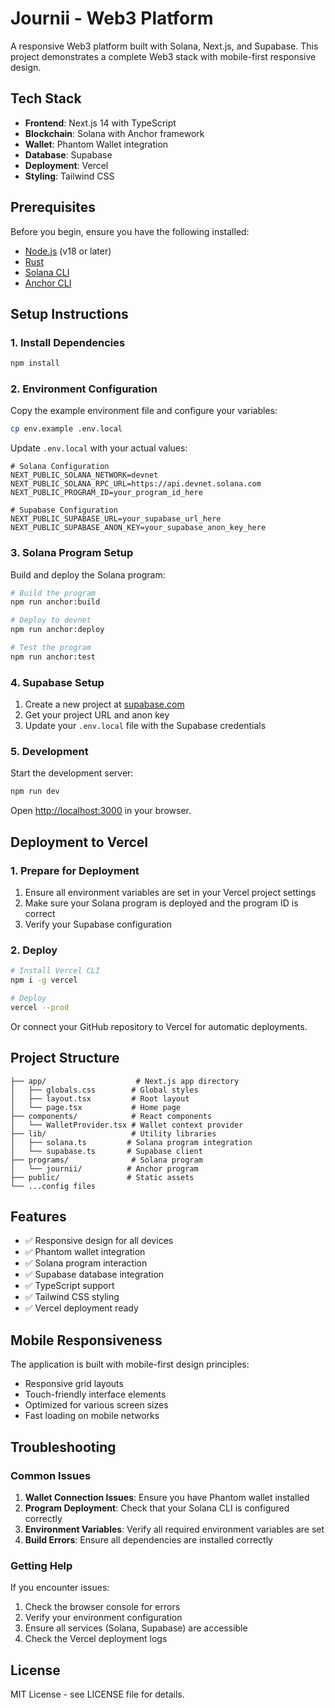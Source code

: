 # Journii - Web3 Platform

A responsive Web3 platform built with Solana, Next.js, and Supabase. This project demonstrates a complete Web3 stack with mobile-first responsive design.

## Tech Stack

- **Frontend**: Next.js 14 with TypeScript
- **Blockchain**: Solana with Anchor framework
- **Wallet**: Phantom Wallet integration
- **Database**: Supabase
- **Deployment**: Vercel
- **Styling**: Tailwind CSS

## Prerequisites

Before you begin, ensure you have the following installed:

- [Node.js](https://nodejs.org/) (v18 or later)
- [Rust](https://rustup.rs/)
- [Solana CLI](https://docs.solana.com/cli/install-solana-cli-tools)
- [Anchor CLI](https://www.anchor-lang.com/docs/installation)

## Setup Instructions

### 1. Install Dependencies

```bash
npm install
```

### 2. Environment Configuration

Copy the example environment file and configure your variables:

```bash
cp env.example .env.local
```

Update `.env.local` with your actual values:

```env
# Solana Configuration
NEXT_PUBLIC_SOLANA_NETWORK=devnet
NEXT_PUBLIC_SOLANA_RPC_URL=https://api.devnet.solana.com
NEXT_PUBLIC_PROGRAM_ID=your_program_id_here

# Supabase Configuration
NEXT_PUBLIC_SUPABASE_URL=your_supabase_url_here
NEXT_PUBLIC_SUPABASE_ANON_KEY=your_supabase_anon_key_here
```

### 3. Solana Program Setup

Build and deploy the Solana program:

```bash
# Build the program
npm run anchor:build

# Deploy to devnet
npm run anchor:deploy

# Test the program
npm run anchor:test
```

### 4. Supabase Setup

1. Create a new project at [supabase.com](https://supabase.com)
2. Get your project URL and anon key
3. Update your `.env.local` file with the Supabase credentials

### 5. Development

Start the development server:

```bash
npm run dev
```

Open [http://localhost:3000](http://localhost:3000) in your browser.

## Deployment to Vercel

### 1. Prepare for Deployment

1. Ensure all environment variables are set in your Vercel project settings
2. Make sure your Solana program is deployed and the program ID is correct
3. Verify your Supabase configuration

### 2. Deploy

```bash
# Install Vercel CLI
npm i -g vercel

# Deploy
vercel --prod
```

Or connect your GitHub repository to Vercel for automatic deployments.

## Project Structure

```
├── app/                    # Next.js app directory
│   ├── globals.css        # Global styles
│   ├── layout.tsx         # Root layout
│   └── page.tsx           # Home page
├── components/            # React components
│   └── WalletProvider.tsx # Wallet context provider
├── lib/                   # Utility libraries
│   ├── solana.ts         # Solana program integration
│   └── supabase.ts       # Supabase client
├── programs/              # Solana program
│   └── journii/          # Anchor program
├── public/               # Static assets
└── ...config files
```

## Features

- ✅ Responsive design for all devices
- ✅ Phantom wallet integration
- ✅ Solana program interaction
- ✅ Supabase database integration
- ✅ TypeScript support
- ✅ Tailwind CSS styling
- ✅ Vercel deployment ready

## Mobile Responsiveness

The application is built with mobile-first design principles:

- Responsive grid layouts
- Touch-friendly interface elements
- Optimized for various screen sizes
- Fast loading on mobile networks

## Troubleshooting

### Common Issues

1. **Wallet Connection Issues**: Ensure you have Phantom wallet installed
2. **Program Deployment**: Check that your Solana CLI is configured correctly
3. **Environment Variables**: Verify all required environment variables are set
4. **Build Errors**: Ensure all dependencies are installed correctly

### Getting Help

If you encounter issues:

1. Check the browser console for errors
2. Verify your environment configuration
3. Ensure all services (Solana, Supabase) are accessible
4. Check the Vercel deployment logs

## License

MIT License - see LICENSE file for details.
